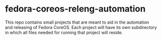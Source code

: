 # fedora-coreos-releng-automation

This repo contains small projects that are meant to aid in the
automation and releasing of Fedora CoreOS. Each project will have its
own subdirectory in which all files needed for running that project
will reside.
